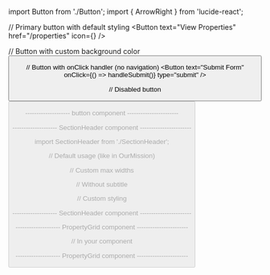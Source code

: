 import Button from './Button';
import { ArrowRight } from 'lucide-react';

// Primary button with default styling
<Button
text="View Properties"
href="/properties"
icon={<ArrowRight className="w-4 h-4" />}
/>

// Button with custom background color
<Button 
  text="Contact Us" 
  href="/contact" 
  backgroundColor="#10b981" 
  textColor="text-white" 
/>

// Button with onClick handler (no navigation)
<Button
text="Submit Form"
onClick={() => handleSubmit()}
type="submit"
/>

// Disabled button
<Button 
  text="Loading..." 
  disabled={true} 
/>

-------------------- button component -----------------------

-------------------- SectionHeader component -----------------------

import SectionHeader from './SectionHeader';

// Default usage (like in OurMission)
<SectionHeader 
  title="Our mission is to redefine real estate in the customer's favor."
  subtitle="Empowering smarter choices with trust, ease, and transparency"
/>

// Custom max widths
<SectionHeader 
  title="About Our Services"
  subtitle="We provide comprehensive real estate solutions"
  titleMaxWidth="max-w-3xl"
  subtitleMaxWidth="max-w-2xl"
/>

// Without subtitle
<SectionHeader 
  title="Featured Properties"
/>

// Custom styling
<SectionHeader 
  title="Contact Us Today"
  subtitle="Get in touch with our expert team"
  titleClassName="text-primary"
  subtitleClassName="text-gray-500"
  marginBottom="mb-12"
/>

-------------------- SectionHeader component -----------------------

-------------------- PropertyGrid component -----------------------

// In your component
<PropertyGrid 
  properties={properties} 
  limit={3}
  showViewAll={true}
  onContactClick={handleContactClick}
/>

-------------------- PropertyGrid component -----------------------
